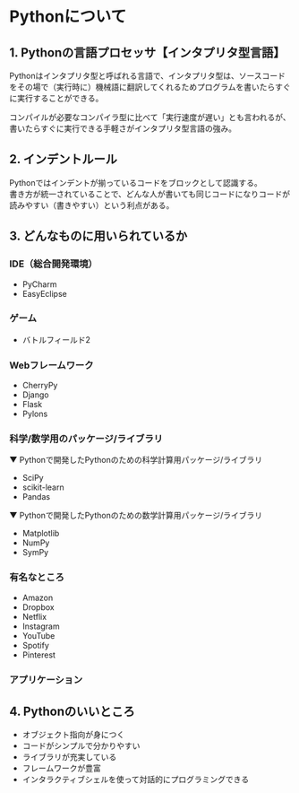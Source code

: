 # Pythonについて

## 1. Pythonの言語プロセッサ【インタプリタ型言語】
Pythonはインタプリタ型と呼ばれる言語で、インタプリタ型は、ソースコードをその場で（実行時に）機械語に翻訳してくれるためプログラムを書いたらすぐに実行することができる。

コンパイルが必要なコンパイラ型に比べて「実行速度が遅い」とも言われるが、書いたらすぐに実行できる手軽さがインタプリタ型言語の強み。

## 2. インデントルール
Pythonではインデントが揃っているコードをブロックとして認識する。  
書き方が統一されていることで、どんな人が書いても同じコードになりコードが読みやすい（書きやすい）という利点がある。

## 3. どんなものに用いられているか
### IDE（総合開発環境）
- PyCharm
- EasyEclipse

### ゲーム
- バトルフィールド2

### Webフレームワーク
- CherryPy
- Django
- Flask
- Pylons

### 科学/数学用のパッケージ/ライブラリ
▼ Pythonで開発したPythonのための科学計算用パッケージ/ライブラリ
- SciPy
- scikit-learn
- Pandas

▼ Pythonで開発したPythonのための数学計算用パッケージ/ライブラリ
- Matplotlib
- NumPy
- SymPy

### 有名なところ
- Amazon
- Dropbox
- Netflix
- Instagram
- YouTube
- Spotify
- Pinterest

### アプリケーション


## 4. Pythonのいいところ
- オブジェクト指向が身につく
- コードがシンプルで分かりやすい
- ライブラリが充実している
- フレームワークが豊富
- インタラクティブシェルを使って対話的にプログラミングできる